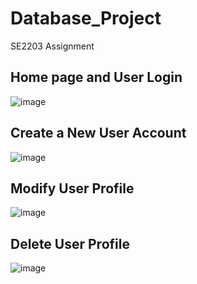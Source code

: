 # Database_Project
SE2203 Assignment

## Home page and User Login
![image](https://github.com/DasolLim/Database_Project/assets/92288227/be1f38ae-1f25-458c-ab8a-048cf7cc64a7)

## Create a New User Account
![image](https://github.com/DasolLim/Database_Project/assets/92288227/edba2ef9-571a-4cf3-b039-e549b91e64be)

## Modify User Profile
![image](https://github.com/DasolLim/Database_Project/assets/92288227/cbab19c7-d52b-46a1-a1c9-43ec2e5e308f)

## Delete User Profile
![image](https://github.com/DasolLim/Database_Project/assets/92288227/fbc1cfb6-7339-4bc1-b623-a10197806249)
